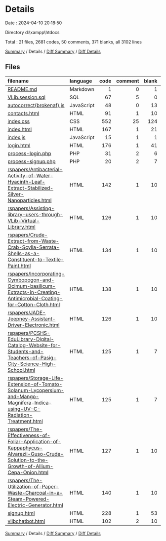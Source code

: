 # Details

Date : 2024-04-10 20:18:50

Directory d:\\xampp\\htdocs

Total : 21 files,  2681 codes, 50 comments, 371 blanks, all 3102 lines

[Summary](results.md) / Details / [Diff Summary](diff.md) / [Diff Details](diff-details.md)

## Files
| filename | language | code | comment | blank | total |
| :--- | :--- | ---: | ---: | ---: | ---: |
| [README.md](/README.md) | Markdown | 1 | 0 | 1 | 2 |
| [VLib.session.sql](/VLib.session.sql) | SQL | 67 | 5 | 0 | 72 |
| [autocorrect(brokenaf).js](/autocorrect(brokenaf).js) | JavaScript | 48 | 0 | 13 | 61 |
| [contacts.html](/contacts.html) | HTML | 91 | 1 | 10 | 102 |
| [index.css](/index.css) | CSS | 552 | 25 | 124 | 701 |
| [index.html](/index.html) | HTML | 167 | 1 | 21 | 189 |
| [index.js](/index.js) | JavaScript | 15 | 1 | 1 | 17 |
| [login.html](/login.html) | HTML | 176 | 1 | 41 | 218 |
| [process-login.php](/process-login.php) | PHP | 31 | 2 | 6 | 39 |
| [process-signup.php](/process-signup.php) | PHP | 20 | 2 | 7 | 29 |
| [rspapers/Antibacterial-Activity-of-Water-Hyacinth-Leaf-Extract-Stabilized-Silver-Nanoparticles.html](/rspapers/Antibacterial-Activity-of-Water-Hyacinth-Leaf-Extract-Stabilized-Silver-Nanoparticles.html) | HTML | 142 | 1 | 10 | 153 |
| [rspapers/Assisting-library-users-through-VLib-Virtual-Library.html](/rspapers/Assisting-library-users-through-VLib-Virtual-Library.html) | HTML | 126 | 1 | 10 | 137 |
| [rspapers/Crude-Extract-from-Waste-Crab-Scylla-Serrata-Shells-as-a-Constituent-to-Textile-Paint.html](/rspapers/Crude-Extract-from-Waste-Crab-Scylla-Serrata-Shells-as-a-Constituent-to-Textile-Paint.html) | HTML | 134 | 1 | 10 | 145 |
| [rspapers/Incorporating-Cymbopogon-and-Ocimum-basilicum-Extracts-in-Creating-Antimicrobial-Coating-for-Cotton-Cloth.html](/rspapers/Incorporating-Cymbopogon-and-Ocimum-basilicum-Extracts-in-Creating-Antimicrobial-Coating-for-Cotton-Cloth.html) | HTML | 138 | 1 | 10 | 149 |
| [rspapers/JADE-Jeepney-Assistant-Driver-Electronic.html](/rspapers/JADE-Jeepney-Assistant-Driver-Electronic.html) | HTML | 126 | 1 | 10 | 137 |
| [rspapers/PCSHS-EduLibrary-Digital-Catalog-Website-for-Students-and-Teachers-of-Pasig-City-Science-High-School.html](/rspapers/PCSHS-EduLibrary-Digital-Catalog-Website-for-Students-and-Teachers-of-Pasig-City-Science-High-School.html) | HTML | 125 | 1 | 7 | 133 |
| [rspapers/Storage-Life-Extension-of-Tomato-Solanum-Lycopersium-and-Mango-Magnifera-Indica-using-UV-C-Radiation-Treatment.html](/rspapers/Storage-Life-Extension-of-Tomato-Solanum-Lycopersium-and-Mango-Magnifera-Indica-using-UV-C-Radiation-Treatment.html) | HTML | 125 | 1 | 7 | 133 |
| [rspapers/The-Effectiveness-of-Foliar-Application-of-Kappaphycus-Alvarezii-Guso-Crude-Solution-to-the-Growth-of-Allium-Cepa-Onion.html](/rspapers/The-Effectiveness-of-Foliar-Application-of-Kappaphycus-Alvarezii-Guso-Crude-Solution-to-the-Growth-of-Allium-Cepa-Onion.html) | HTML | 127 | 1 | 10 | 138 |
| [rspapers/The-Utilization-of-Paper-Waste-Charcoal-in-a-Steam-Powered-Electric-Generator.html](/rspapers/The-Utilization-of-Paper-Waste-Charcoal-in-a-Steam-Powered-Electric-Generator.html) | HTML | 140 | 1 | 10 | 151 |
| [signup.html](/signup.html) | HTML | 228 | 1 | 53 | 282 |
| [vlibchatbot.html](/vlibchatbot.html) | HTML | 102 | 2 | 10 | 114 |

[Summary](results.md) / Details / [Diff Summary](diff.md) / [Diff Details](diff-details.md)
